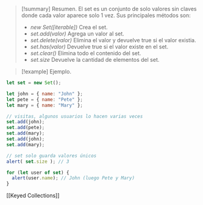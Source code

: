 >[!summary] Resumen.
>El set es un conjunto de solo valores sin claves donde cada valor aparece solo 1 vez.
>Sus principales métodos son:
>- _new Set([iterable])_ Crea el set.
>- _set.add(valor)_ Agrega un valor al set.
>- _set.delete(valor)_ Elimina el valor y devuelve true si el valor existia.
>- _set.has(valor)_ Devuelve true si el valor existe en el set.
>- _set.clear()_ Elimina todo el contenido del set.
>- _set.size_ Devuelve la cantidad de elementos del set.

>[!example] Ejemplo.
```javascript
let set = new Set();

let john = { name: "John" };
let pete = { name: "Pete" };
let mary = { name: "Mary" };

// visitas, algunos usuarios lo hacen varias veces
set.add(john);
set.add(pete);
set.add(mary);
set.add(john);
set.add(mary);

// set solo guarda valores únicos
alert( set.size ); // 3

for (let user of set) {
  alert(user.name); // John (luego Pete y Mary)
}
```

[[Keyed Collections]]